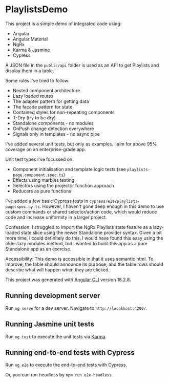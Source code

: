 # PlaylistsDemo

This project is a simple demo of integrated code using:

- Angular
- Angular Material
- NgRx
- Karma & Jasmine
- Cypress

A JSON file in the `public/api` folder is used as an API to get Playlists and display them in a table.

Some rules I've tried to follow:

- Nested component architecture
- Lazy loaded routes
- The adapter pattern for getting data
- The facade pattern for state
- Contained styles for non-repeating components
- T-Dry (try to be dry)
- Standalone components - no modules
- OnPush change detection everywhere
- Signals only in templates - no async pipe

I've added several unit tests, but only as examples. I aim for above 95% coverage on an enterprise-grade app.

Unit test types I've focussed on:

- Component initialisation and template logic tests (see `playlists-page.component.spec.ts`)
- Effects using marbles testing
- Selectors using the projector function approach
- Reducers as pure functions

I've added a few basic Cypress tests in `cypress/e2e/playlists-page.spec.cy.ts`. However, I haven't gone deep enough in this demo to use custom commands or shared selector/action code, which would reduce code and increase uniformity in a larger project.

Confession: I struggled to import the NgRx Playlists state feature as a lazy-loaded state slice using the newer Standalone provider syntax. Given a bit more time, I could definitely do this. I would have found this easy using the older lazy modules method, but I wanted to build this app as a pure Standalone app as an exercise.

Accessibility: This demo is accessible in that it uses semantic html. To improve, the table should announce its purpose, and the table rows should describe what will happen when they are clicked.

This project was generated with [Angular CLI](https://github.com/angular/angular-cli) version 18.2.8.

## Running development server

Run `ng serve` for a dev server. Navigate to `http://localhost:4200/`.

## Running Jasmine unit tests

Run `ng test` to execute the unit tests via [Karma](https://karma-runner.github.io).

## Running end-to-end tests with Cypress

Run `ng e2e` to execute the end-to-end tests with Cypress.

Or, you can run headless by `npm run e2e-headless`

